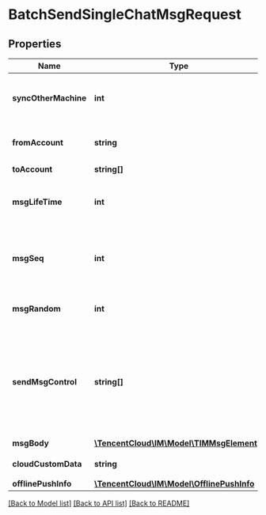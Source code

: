 # BatchSendSingleChatMsgRequest

## Properties
Name | Type | Description | Notes
------------ | ------------- | ------------- | -------------
**syncOtherMachine** | **int** | 1：把消息同步到 From_Account 在线终端和漫游上 2：消息不同步至 From_Account；若不填写默认情况下会将消息存 From_Account 漫游 | [optional] 
**fromAccount** | **string** | 管理员指定消息发送方帐号（若需设置 From_Account 信息，则该参数取值不能为空） | [optional] 
**toAccount** | **string[]** | 消息接收方用户 UserID | 
**msgLifeTime** | **int** | 消息离线保存时长（单位：秒），最长为7天（604800秒）。若设置该字段为0，则消息只发在线用户，不保存离线及漫游 | [optional] 
**msgSeq** | **int** | 消息序列号（32位无符号整数），后台会根据该字段去重及进行同秒内消息的排序，详细规则请看本接口的功能说明。若不填该字段，则由后台填入随机数 | [optional] 
**msgRandom** | **int** | 消息随机数（32位无符号整数），后台用于同一秒内的消息去重。请确保该字段填的是随机 | 
**sendMsgControl** | **string[]** | 消息发送控制选项，是一个 String 数组，只对本次请求有效。\&quot;NoUnread\&quot;表示该条消息不计入未读数。\&quot;NoLastMsg\&quot;表示该条消息不更新会话列表。\&quot;WithMuteNotifications\&quot;表示该条消息的接收方对发送方设置的免打扰选项生效（默认不生效）。 | [optional] 
**msgBody** | [**\TencentCloud\IM\Model\TIMMsgElement[]**](TIMMsgElement.md) | TIM 消息 | 
**cloudCustomData** | **string** | 消息自定义数据（云端保存，会发送到对端，程序卸载重装后还能拉取到） | [optional] 
**offlinePushInfo** | [**\TencentCloud\IM\Model\OfflinePushInfo**](OfflinePushInfo.md) |  | [optional] 

[[Back to Model list]](../README.md#documentation-for-models) [[Back to API list]](../README.md#documentation-for-api-endpoints) [[Back to README]](../README.md)


